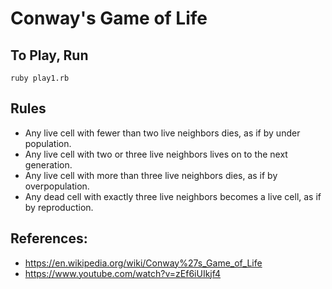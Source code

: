 # Conway's Game of Life

## To Play, Run

    ruby play1.rb

## Rules
 - Any live cell with fewer than two live neighbors dies, as if by under population.
 - Any live cell with two or three live neighbors lives on to the next generation.
 - Any live cell with more than three live neighbors dies, as if by overpopulation.
 - Any dead cell with exactly three live neighbors becomes a live cell, as if by reproduction.
    
## References:
 - https://en.wikipedia.org/wiki/Conway%27s_Game_of_Life
 - https://www.youtube.com/watch?v=zEf6iUIkjf4

